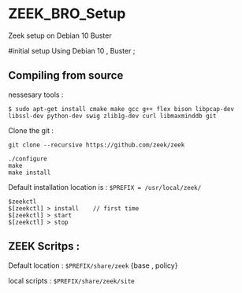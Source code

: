 # ZEEK_BRO_Setup
Zeek setup on Debian 10 Buster

#initial setup
Using Debian 10 , Buster ;



## Compiling from source 
 [link to follw ]: (https://docs.zeek.org/en/current/install/install.html)
 
 nessesary tools :
 
 `$ sudo apt-get install cmake make gcc g++ flex bison libpcap-dev libssl-dev python-dev swig zlib1g-dev curl libmaxminddb git `

Clone the git :

`git clone --recursive https://github.com/zeek/zeek`

```
./configure
make
make install
```

Default installation location is : `$PREFIX = /usr/local/zeek/`
 
 ``` 
 $zeekctl
 $[zeekctl] > install    // first time
 $[zeekctl] > start
 $[zeekctl] > stop
 ```


## ZEEK Scritps :
Default location : `$PREFIX/share/zeek`    {base , policy}

local scripts : `$PREFIX/share/zeek/site`


